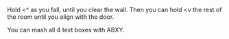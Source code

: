 Hold <^ as you fall, until you clear the wall. Then you can hold <v the rest of the room until you align with the door.

You can mash all 4 text boxes with ABXY.
